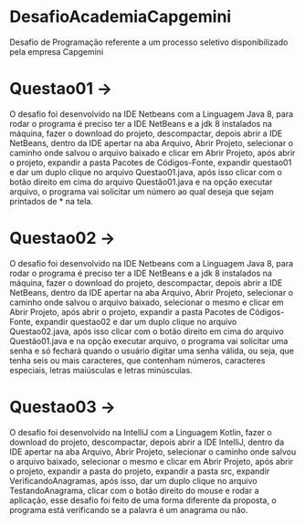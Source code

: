 # DesafioAcademiaCapgemini
Desafio de Programação referente a um processo seletivo disponibilizado pela empresa Capgemini

# Questao01 -> 
O desafio foi desenvolvido na IDE Netbeans com a Linguagem Java 8, para rodar o programa é preciso ter a IDE NetBeans e a jdk 8 instalados na máquina, fazer o download do projeto, descompactar, depois abrir a IDE NetBeans, dentro da IDE apertar na aba Arquivo, Abrir Projeto, selecionar o caminho onde salvou o arquivo baixado e clicar em Abrir Projeto, após abrir o projeto, expandir a pasta Pacotes de Códigos-Fonte, expandir questao01 e dar um duplo clique no arquivo Questao01.java, após isso clicar com o botão direito em cima do arquivo Questão01.java e na opção executar arquivo, o programa vai solicitar um número ao qual deseja que sejam printados de * na tela.  

# Questao02 -> 
O desafio foi desenvolvido na IDE Netbeans com a Linguagem Java 8, para rodar o programa é preciso ter a IDE NetBeans e a jdk 8 instalados na máquina, fazer o download do projeto, descompactar, depois abrir a IDE NetBeans, dentro da IDE apertar na aba Arquivo, Abrir Projeto, selecionar o caminho onde salvou o arquivo baixado, selecionar o mesmo e clicar em Abrir Projeto, após abrir o projeto, expandir a pasta Pacotes de Códigos-Fonte, expandir questao02 e dar um duplo clique no arquivo Questao02.java, após isso clicar com o botão direito em cima do arquivo Questão01.java e na opção executar arquivo, o programa vai solicitar uma senha e só fechará quando o usuário digitar uma senha válida, ou seja, que tenha seis ou mais caracteres, que contenham números, caracteres especiais, letras maiúsculas e letras minúsculas.

# Questao03 -> 
O desafio foi desenvolvido na IntelliJ com a Linguagem Kotlin, fazer o download do projeto, descompactar, depois abrir a IDE IntelliJ, dentro da IDE 
apertar na aba Arquivo, Abrir Projeto, selecionar o caminho onde salvou o arquivo baixado, selecionar o mesmo e clicar em Abrir Projeto, após abrir o projeto, expandir a pasta do projeto, expandir a pasta src, expandir VerificandoAnagramas, após isso, dar um duplo clique no arquivo TestandoAnagrama, clicar com o botão direito do mouse e rodar a aplicação, esse desafio foi feito de uma forma diferente da proposta, o programa está verificando se a palavra é um anagrama ou não.

